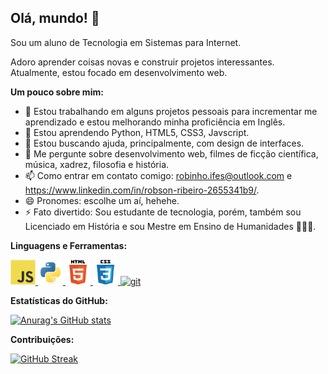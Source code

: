 ## Olá, mundo! 👋

Sou um aluno de Tecnologia em Sistemas para Internet. 

Adoro aprender coisas novas e construir projetos interessantes. Atualmente, estou focado em desenvolvimento web.

**Um pouco sobre mim:**

* 🔭 Estou trabalhando em alguns projetos pessoais para incrementar me aprendizado e estou melhorando minha proficiência em Inglês.
* 🌱 Estou aprendendo Python, HTML5, CSS3, Javscript.
* 🤔 Estou buscando ajuda, principalmente, com design de interfaces.
* 💬 Me pergunte sobre desenvolvimento web,  filmes de ficção científica,  música, xadrez, filosofia e história.
* 📫 Como entrar em contato comigo: robinho.ifes@outlook.com e https://www.linkedin.com/in/robson-ribeiro-2655341b9/.
* 😄 Pronomes: escolhe um aí, hehehe.
* ⚡ Fato divertido: Sou estudante de tecnologia, porém, também sou Licenciado em História e sou Mestre em Ensino de Humanidades 👨‍🏫📜.

**Linguagens e Ferramentas:**

<p align="left">
  <a href="https://developer.mozilla.org/pt-BR/docs/Web/JavaScript" target="_blank" rel="noreferrer">
    <img src="https://raw.githubusercontent.com/devicons/devicon/master/icons/javascript/javascript-original.svg" alt="javascript" width="40" height="40"/> 
  </a>
  <a href="https://www.python.org" target="_blank" rel="noreferrer"> 
    <img src="https://raw.githubusercontent.com/devicons/devicon/master/icons/python/python-original.svg" alt="python" width="40" height="40"/> 
  </a>
  <a href="https://www.w3.org/html/" target="_blank" rel="noreferrer"> 
    <img src="https://raw.githubusercontent.com/devicons/devicon/master/icons/html5/html5-original-wordmark.svg" alt="html5" width="40" height="40"/> 
  </a>
  <a href="https://www.w3schools.com/css/" target="_blank" rel="noreferrer"> 
    <img src="https://raw.githubusercontent.com/devicons/devicon/master/icons/css3/css3-original-wordmark.svg" alt="css3" width="40" height="40"/> 
  </a> 
  <a href="https://git-scm.com/" target="_blank" rel="noreferrer"> 
    <img src="https://www.vectorlogo.zone/logos/git-scm/git-scm-icon.svg" alt="git" width="40" height="40"/> 
  </a> 
  <!-- Adicione mais linguagens e ferramentas aqui -->
</p>

**Estatísticas do GitHub:**

[![Anurag's GitHub stats](https://github-readme-stats.vercel.app/api?username=Robson-ifes&show_icons=true&theme=radical)](https://github.com/anuraghazra/github-readme-stats)

**Contribuições:**

[![GitHub Streak](https://github-readme-streak-stats.herokuapp.com/?user=Robson-ifes&theme=radical)](https://git.io/streak-stats)



